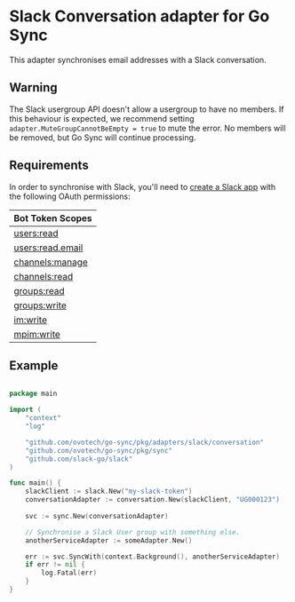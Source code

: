 # Slack Conversation adapter for Go Sync
This adapter synchronises email addresses with a Slack conversation.

## Warning
The Slack usergroup API doesn't allow a usergroup to have no members. If this behaviour is expected, we recommend
setting `adapter.MuteGroupCannotBeEmpty = true` to mute the error. No members will be removed, but Go Sync will continue
processing.

## Requirements
In order to synchronise with Slack, you'll need to [create a Slack app](https://api.slack.com/authentication/basics)
with the following OAuth permissions:

| Bot Token Scopes                                                  |
|-------------------------------------------------------------------|
| [users:read](https://api.slack.com/scopes/users:read)             |
| [users:read.email](https://api.slack.com/scopes/users:read.email) |
| [channels:manage](https://api.slack.com/scopes/channels:manage)   |
| [channels:read](https://api.slack.com/scopes/channels:read)       |
| [groups:read](https://api.slack.com/scopes/groups:read)           |
| [groups:write](https://api.slack.com/scopes/groups:write)         |
| [im:write](https://api.slack.com/scopes/im:write)                 |
| [mpim:write](https://api.slack.com/scopes/mpim:write)             |

## Example
```go

package main

import (
	"context"
	"log"

	"github.com/ovotech/go-sync/pkg/adapters/slack/conversation"
	"github.com/ovotech/go-sync/pkg/sync"
	"github.com/slack-go/slack"
)

func main() {
	slackClient := slack.New("my-slack-token")
	conversationAdapter := conversation.New(slackClient, "UG000123")
	
	svc := sync.New(conversationAdapter)

	// Synchronise a Slack User group with something else.
	anotherServiceAdapter := someAdapter.New()

	err := svc.SyncWith(context.Background(), anotherServiceAdapter)
	if err != nil {
		log.Fatal(err)
	}
}
```
